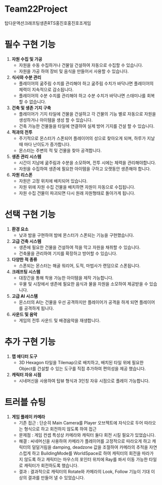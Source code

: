 # Team22Project
탑다운액션크래프팅생존RTS홍진호홍진호조게임

# 필수 구현 기능
1. **자원 수집 및 가공**
    - 자원을 수동 수집하거나 건물일 건설하여 자동으로 수집할 수 있습니다.
    - 자원을 가공 하여 장비 및 음식을 만들어서 사용할 수 있습니다.
2. **식사와 수분 관리** 
    - 플레이어의 굶주림 수치를 관리해야 하고 굶주림 수치가 바닥나면 플레이어의 체력이 지속적으로 감소됩니다.
    - 플레이어의 수분 수치를 관리해야 하고 수분 수치가 바닥나면 스태미나를 회복할 수 없습니다.
3. **건축 및 생존 기지 구축** 
    - 플레이어가 기지 타일에 건물을 건설하고 각 건물의 기능 별로 자동으로 자원을 생성하거나 아이템을 생성 할 수 있습니다.
    - 건축 가능한 건물들을 타일에 연결하여 실제 방어 기지를 건설 할 수 있습니다.
4. **적과의 전투** 
    - 주기적으로 몬스터가 스폰되어 플레이어의 성으로 찾아오게 되며, 하루가 지날때 마다 난이도가 증가합니다.
    - 몬스터는 주변의 적 및 건물을 찾아 공격합니다.
5. **생존 관리 시스템**
    - 시간이 지남에 굶주림과 수분을 소모하며, 전투 시에는 체력을 관리해야합니다.
    - 자원을 수집하여 생존에 필요한 아이템을 구하고 오랫동안 생존해야 합니다.
6. **자원 리스폰** 
    - 자원은 고정 위치에 배치되어 있습니다.
    - 자원 위에 자원 수집 건물을 배치하면 자원이 자동으로 수집됩니다.
    - 자원 수집 건물이 파괴되면 다시 원래 자원형태로 돌아가게 됩니다.

# 선택 구현 기능
1. **환경 요소** 
    - 낮과 밤을 구현하여 밤에 몬스터가 스폰되는 기능을 구현했습니다.
2. **고급 건축 시스템**
    - 생존에 필요한 건물을 건설하여 적을 막고 자원을 채취할 수 있습니다.
    - 건축물을 관리하여 기지를 확장하고 방어할 수 있습니다.
3. **다양한 적 종류**
    - 스폰되는 몬스터는 해골 워리어, 도적, 마법사가 랜덤으로 스폰됩니다.
4. **크래프팅 시스템**
    - 대장간을 통해 착용 가능한 아이템을 제작 가능합니다.
    - 우물 및 시장에서 생존에 필요한 음식과 물을 자원을 소모하여 제공받을 수 있습니다.
5. **고급 AI 시스템**
    - 몬스터의 AI는 건물을 우선 공격하지만 플레이어가 공격을 하게 되면 플레이어를 공격하게 됩니다.
6. **사운드 및 음악**
    - 게임의 전투 사운드 및 배경음악을 재생합니다.


# 추가 구현 기능
1. **맵 에디터 도구** 
    - 3D Hexagon 타일을 Tilemap으로 배치하고, 배치된 타일 위에 필요한 Object를 건설할 수 있는 도구를 직접 추가하여 편의성을 제공 했습니다.
2. **캐릭터 자유 시점**
    - 시네머신을 사용하여 탑뷰 형식과 3인칭 자유 시점으로 플레이 가능합니다.

# 트러블 슈팅

1. **게임 플레이 카메라**
    - 기존 접근 : 단순히 Main Camera를 Player 오브젝트에 자식으로 두어 따라오는 형식으로 하고 회전하지 않도록 하여 접근
    - 문제점 : 게임 컨셉 특성상 카메라와 캐릭터 둘다 회전 시킬 필요가 있었습니다.
    - 해결 : 씨네머신을 사용하여 카메라가 플레이어를 고정적으로 따라오게 하고 캐릭터의 덜덜거림을 damping, deadzone 값을 조절하여 카메라의 추적을 자연스럽게 하고 BuildingMode를 WorldSpace로 하여 캐릭터의 회전을 따라가지 않도록 하고 캐릭터는 마우스의 포인터 위치에 Ray를 쏴서 이동 가능한 타일로 캐릭터가 회전하도록 했습니다.
    - 결과 : 결과적으로 캐릭터의 Rotate와 카메라의 Look, Follow  기능이 기대 이상의 결과를 만들어 낼 수 있었습니다.
